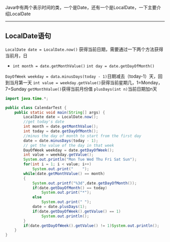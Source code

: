 Java中有两个表示时间的类，一个是Date，还有一个是LocalDate，一下主要介绍LocalDate

---

## LocalDate语句

`LocalDate date = LocalDate.now()` 获得当前日期，需要通过一下两个方法获得当前月，日

- `int month = date.getMonthValue()`
  `int day = date.getDayOfMonth()`

`DayOfWeek weekday = data.minusDays(today - 1)`日期减去（today-1）天，回到当月第一天
`int value = weekday.getValue()`获得当前星期几，1=Monday，7=Sunday
`getMonthValue()`获得当前月份值
`plusDays(int n)`当前日期加n天



```java
import java.time.*;

public class CalendarTest {
    public static void main(String[] args) {
        LocalDate date = LocalDate.now();
        //get today's date
        int month = date.getMonthValue();
        int today = date.getDayOfMonth();
        //minus the day of month to start from the first day
        date = date.minusDays(today - 1);
        // get the value of the day in that week
        DayOfWeek weekday = date.getDayOfWeek();
        int value = weekday.getValue();
        System.out.println("Mon Tue Wed Thu Fri Sat Sun");
        for(int i = 1; i < value; i++)
            System.out.print("    ");
        while(date.getMonthValue() == month)
        {
            System.out.printf("%3d",date.getDayOfMonth());
            if(date.getDayOfMonth() == today)
                System.out.print("*");
            else
                System.out.print(" ");
            date = date.plusDays(1);
            if(date.getDayOfWeek().getValue() == 1)
                System.out.println();
        }
        if(date.getDayOfWeek().getValue() != 1)System.out.println();
    }
}
```

